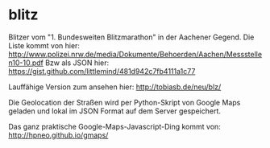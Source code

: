 blitz
=====
Blitzer vom "1. Bundesweiten Blitzmarathon" in der Aachener Gegend.
Die Liste kommt von hier: http://www.polizei.nrw.de/media/Dokumente/Behoerden/Aachen/Messstellen10-10.pdf
Bzw als JSON hier: https://gist.github.com/littlemind/481d942c7fb4111a1c77

Lauffähige Version zum ansehen hier: http://tobiasb.de/neu/blz/

Die Geolocation der Straßen wird per Python-Skript von Google Maps geladen und lokal im JSON Format auf
dem Server gespeichert.

Das ganz praktische Google-Maps-Javascript-Ding kommt von: http://hpneo.github.io/gmaps/
